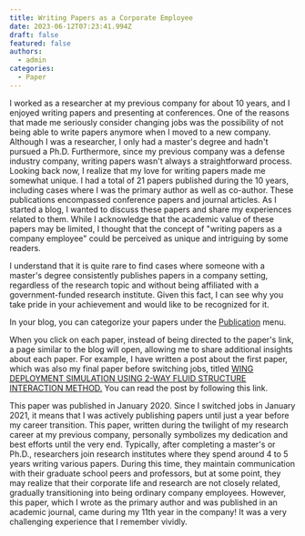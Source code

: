 ```yaml
---
title: Writing Papers as a Corporate Employee
date: 2023-06-12T07:23:41.994Z
draft: false
featured: false
authors:
  - admin
categories:
  - Paper
---
```


I worked as a researcher at my previous company for about 10 years, and I enjoyed writing papers and presenting at conferences. One of the reasons that made me seriously consider changing jobs was the possibility of not being able to write papers anymore when I moved to a new company. Although I was a researcher, I only had a master's degree and hadn't pursued a Ph.D. Furthermore, since my previous company was a defense industry company, writing papers wasn't always a straightforward process. Looking back now, I realize that my love for writing papers made me somewhat unique.
I had a total of 21 papers published during the 10 years, including cases where I was the primary author as well as co-author. These publications encompassed conference papers and journal articles. As I started a blog, I wanted to discuss these papers and share my experiences related to them.
While I acknowledge that the academic value of these papers may be limited, I thought that the concept of "writing papers as a company employee" could be perceived as unique and intriguing by some readers.

I understand that it is quite rare to find cases where someone with a master's degree consistently publishes papers in a company setting, regardless of the research topic and without being affiliated with a government-funded research institute. Given this fact, I can see why you take pride in your achievement and would like to be recognized for it.

In your blog, you can categorize your papers under the [Publication](/ko/publication) menu.

When you click on each paper, instead of being directed to the paper's link, a page similar to the blog will open, allowing me to share additional insights about each paper. For example, I have written a post about the first paper, which was also my final paper before switching jobs, titled [WING DEPLOYMENT SIMULATION USING 2-WAY FLUID STRUCTURE INTERACTION METHOD.](/en/publication/jong-rok-kim-2020-wingdeploymentsimulation) You can read the post by following this link.

This paper was published in January 2020. Since I switched jobs in January 2021, it means that I was actively publishing papers until just a year before my career transition. This paper, written during the twilight of my research career at my previous company, personally symbolizes my dedication and best efforts until the very end.
Typically, after completing a master's or Ph.D., researchers join research institutes where they spend around 4 to 5 years writing various papers. During this time, they maintain communication with their graduate school peers and professors, but at some point, they may realize that their corporate life and research are not closely related, gradually transitioning into being ordinary company employees. However, this paper, which I wrote as the primary author and was published in an academic journal, came during my 11th year in the company! It was a very challenging experience that I remember vividly.
